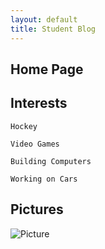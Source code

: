 ```yaml
---
layout: default
title: Student Blog
---
```



## Home Page

## Interests
    Hockey

    Video Games

    Building Computers

    Working on Cars

## Pictures
![Picture](MyComputer.png "Picture")